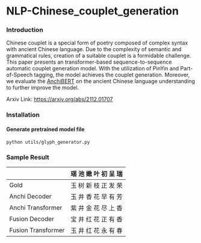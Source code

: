 # NLP-Chinese_couplet_generation

### Introduction

Chinese couplet is a special form of poetry composed of complex syntax with ancient Chinese language. Due to the complexity of semantic and grammatical rules, creation of a suitable couplet is a formidable challenge. This paper presents an transformer-based sequence-to-sequence automatic couplet generation model. With the utilization of PinYin and Part-of-Speech tagging, the model achieves the couplet generation. Moreover, we evaluate the [AnchiBERT](https://arxiv.org/abs/2009.11473) on the ancient Chinese language understanding to further improve the model. 

Arxiv Link: https://arxiv.org/abs/2112.01707

### Installation

#### Generate pretrained model file
```
python utils/glyph_generator.py
```

### Sample Result

|                   | 瑶   池   嫩   叶   初   呈   瑞 |
|-------------------|------------|
| Gold              | 玉   树   新   枝   正   发   荣     |
| Anchi Decoder     | 玉   井   香   花   早   有   芳     |
| Anchi Transformer | 紫   井   金   花   尽   上   香     |
| Fusion Decoder    | 宝   井   红   花   正   有   香     |
| Fusion Transformer| 玉   井   红   花   永   有   春     |

